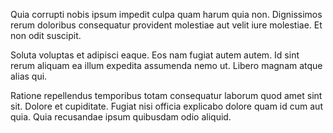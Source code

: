 Quia corrupti nobis ipsum impedit culpa quam harum quia non. Dignissimos rerum doloribus consequatur provident molestiae aut velit iure molestiae. Et non odit suscipit.
 Soluta voluptas et adipisci eaque. Eos nam fugiat autem autem. Id sint rerum aliquam ea illum expedita assumenda nemo ut. Libero magnam atque alias qui.
 Ratione repellendus temporibus totam consequatur laborum quod amet sint sit. Dolore et cupiditate. Fugiat nisi officia explicabo dolore quam id cum aut quia. Quia recusandae ipsum quibusdam odio aliquid.